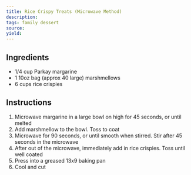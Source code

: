 ```yaml
---
title: Rice Crispy Treats (Microwave Method)
description: 
tags: family dessert
source: 
yield: 
---
```

## Ingredients
- 1/4 cup Parkay margarine
- 1 10oz bag (approx 40 large) marshmellows
- 6 cups rice crispies

## Instructions
1. Microwave margarine in a large bowl on high for 45 seconds, or until melted
2. Add marshmellow to the bowl. Toss to coat
3. Microwave for 90 seconds, or until smooth when stirred. Stir after 45 seconds in the microwave
4. After out of the microwave, immediately add in rice crispies. Toss until well coated
5. Press into a greased 13x9 baking pan
6. Cool and cut
